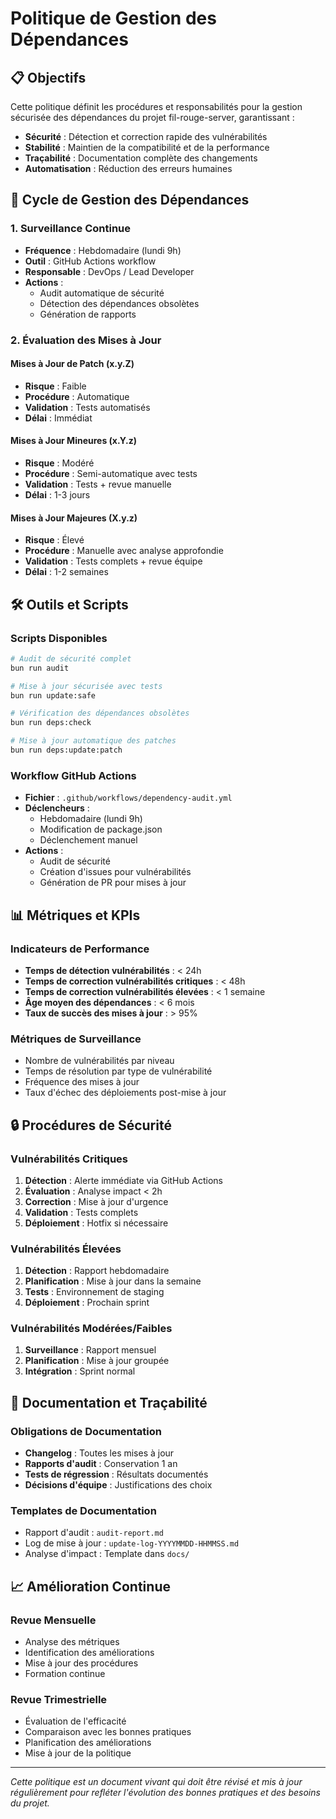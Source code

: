 # Politique de Gestion des Dépendances

## 📋 Objectifs

Cette politique définit les procédures et responsabilités pour la gestion sécurisée des dépendances du projet fil-rouge-server, garantissant :

- **Sécurité** : Détection et correction rapide des vulnérabilités
- **Stabilité** : Maintien de la compatibilité et de la performance
- **Traçabilité** : Documentation complète des changements
- **Automatisation** : Réduction des erreurs humaines

## 🔄 Cycle de Gestion des Dépendances

### 1. Surveillance Continue
- **Fréquence** : Hebdomadaire (lundi 9h)
- **Outil** : GitHub Actions workflow
- **Responsable** : DevOps / Lead Developer
- **Actions** :
  - Audit automatique de sécurité
  - Détection des dépendances obsolètes
  - Génération de rapports

### 2. Évaluation des Mises à Jour

#### Mises à Jour de Patch (x.y.Z)
- **Risque** : Faible
- **Procédure** : Automatique
- **Validation** : Tests automatisés
- **Délai** : Immédiat

#### Mises à Jour Mineures (x.Y.z)
- **Risque** : Modéré
- **Procédure** : Semi-automatique avec tests
- **Validation** : Tests + revue manuelle
- **Délai** : 1-3 jours

#### Mises à Jour Majeures (X.y.z)
- **Risque** : Élevé
- **Procédure** : Manuelle avec analyse approfondie
- **Validation** : Tests complets + revue équipe
- **Délai** : 1-2 semaines

## 🛠️ Outils et Scripts

### Scripts Disponibles
```bash
# Audit de sécurité complet
bun run audit

# Mise à jour sécurisée avec tests
bun run update:safe

# Vérification des dépendances obsolètes
bun run deps:check

# Mise à jour automatique des patches
bun run deps:update:patch
```

### Workflow GitHub Actions
- **Fichier** : `.github/workflows/dependency-audit.yml`
- **Déclencheurs** :
  - Hebdomadaire (lundi 9h)
  - Modification de package.json
  - Déclenchement manuel
- **Actions** :
  - Audit de sécurité
  - Création d'issues pour vulnérabilités
  - Génération de PR pour mises à jour

## 📊 Métriques et KPIs

### Indicateurs de Performance
- **Temps de détection vulnérabilités** : < 24h
- **Temps de correction vulnérabilités critiques** : < 48h
- **Temps de correction vulnérabilités élevées** : < 1 semaine
- **Âge moyen des dépendances** : < 6 mois
- **Taux de succès des mises à jour** : > 95%

### Métriques de Surveillance
- Nombre de vulnérabilités par niveau
- Temps de résolution par type de vulnérabilité
- Fréquence des mises à jour
- Taux d'échec des déploiements post-mise à jour

## 🔒 Procédures de Sécurité

### Vulnérabilités Critiques
1. **Détection** : Alerte immédiate via GitHub Actions
2. **Évaluation** : Analyse impact < 2h
3. **Correction** : Mise à jour d'urgence
4. **Validation** : Tests complets
5. **Déploiement** : Hotfix si nécessaire

### Vulnérabilités Élevées
1. **Détection** : Rapport hebdomadaire
2. **Planification** : Mise à jour dans la semaine
3. **Tests** : Environnement de staging
4. **Déploiement** : Prochain sprint

### Vulnérabilités Modérées/Faibles
1. **Surveillance** : Rapport mensuel
2. **Planification** : Mise à jour groupée
3. **Intégration** : Sprint normal

## 📝 Documentation et Traçabilité

### Obligations de Documentation
- **Changelog** : Toutes les mises à jour
- **Rapports d'audit** : Conservation 1 an
- **Tests de régression** : Résultats documentés
- **Décisions d'équipe** : Justifications des choix

### Templates de Documentation
- Rapport d'audit : `audit-report.md`
- Log de mise à jour : `update-log-YYYYMMDD-HHMMSS.md`
- Analyse d'impact : Template dans `docs/`

## 📈 Amélioration Continue

### Revue Mensuelle
- Analyse des métriques
- Identification des améliorations
- Mise à jour des procédures
- Formation continue

### Revue Trimestrielle
- Évaluation de l'efficacité
- Comparaison avec les bonnes pratiques
- Planification des améliorations
- Mise à jour de la politique

---

*Cette politique est un document vivant qui doit être révisé et mis à jour régulièrement pour refléter l'évolution des bonnes pratiques et des besoins du projet.*